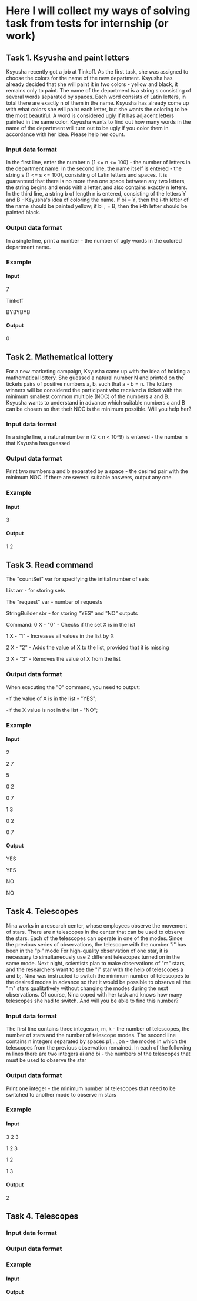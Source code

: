 # Here I will collect my ways of solving task from tests for internship (or work)

## **Task 1. Ksyusha and paint letters**
Ksyusha recently got a job at Tinkoff. As the first task, she was assigned to choose
the colors for the name of the new department. Ksyusha has already decided that she will paint it in two colors - yellow and
black, it remains only to paint.
The name of the department is a string s consisting of several words separated
by spaces. Each word consists of Latin letters, in total there are exactly n of them in the name.
Ksyusha has already come up with what colors she will paint each letter, but she wants the coloring to be
the most beautiful. A word is considered ugly if it has adjacent letters painted in
the same color.
Ksyusha wants to find out how many words in the name of the department will turn out to be ugly if you color them in
accordance with her idea. Please help her count.
### **Input data format**
In the first line, enter the number n (1 <= n <= 100) - the number of letters in the department name.
In the second line, the name itself is entered - the string s (1 <= s <= 100), consisting of Latin letters
and spaces. It is guaranteed that there is no more than one space between any two letters, the string
begins and ends with a letter, and also contains exactly n letters.
In the third line, a string b of length n is entered, consisting of the letters Y and B - Ksyusha's idea of coloring
the name. If bi = Y, then the i-th letter of the name should be painted yellow; if
bi ; = B, then the i-th letter should be painted black.
### **Output data format**
In a single line, print a number - the number of ugly words in the colored department name.
### **Example**
#### **Input**
7

Tinkoff

BYBYBYB
#### **Output**
0

## **Task 2. Mathematical lottery**
For a new marketing campaign, Ksyusha came up with the idea of holding a mathematical lottery. She
guessed a natural number N and printed on the tickets pairs of positive numbers a, b, such that
a - b = n. The lottery winners will be considered the participant who received a ticket with the minimum smallest common multiple (NOC) of the numbers a and B. Ksyusha wants to understand in advance which suitable numbers a and B can be chosen so that their NOC is the minimum possible. Will you help her?
### **Input data format**
In a single line, a natural number n (2 < n < 10^9) is entered - the number n that Ksyusha has guessed
### **Output data format** 
Print two numbers a and b separated by a space - the desired pair with the minimum NOC.
If there are several suitable answers, output any one.
### **Example**
#### **Input**
3
#### **Output**
1 2

## **Task 3. Read command**
The "countSet" var for specifying the initial number of sets

List<Integer> arr - for storing sets
  
The "request" var - number of requests
  
StringBuilder sbr - for storing "YES" and "NO" outputs
  
Command:
0 X - "0" - Сhecks if the set X is in the list
  
1 X - "1" - Increases all values in the list by X
  
2 X - "2" - Adds the value of X to the list, provided that it is missing
  
3 X - "3" - Removes the value of X from the list

### **Output data format** 
When executing the "0" command, you need to output:
  
-if the value of X is in the list - "YES";
  
-if the X value is not in the list - "NO";
### **Example**
#### **Input**
2

2 7

5

0 2

0 7

1 3

0 2

0 7
#### **Output**
YES

YES

NO

NO

## **Task 4. Telescopes**
Nina works in a research center, whose employees observe the movement of stars. There are n telescopes in the center that can be used to observe the stars. Each of the telescopes can operate in one of the modes. Since the previous series of observations, the telescope with the number "i" has been in the "pi" mode
For high-quality observation of one star, it is necessary to simultaneously use 2 different telescopes turned on in the same mode. Next night, scientists plan to make observations of "m" stars, and the researchers want to see the "i" star with the help of telescopes a and b;.
Nina was instructed to switch the minimum number of telescopes to the desired modes in advance so that it would be possible to observe all the "m" stars qualitatively without changing the modes during the next observations. Of course, Nina coped with her task and knows how many telescopes she had to switch. And will you be able to find this number?
### **Input data format**
The first line contains three integers n, m, k - the number of telescopes, the number of stars and the number of telescope modes.
The second line contains n integers separated by spaces p1,...,pn - the modes in which the telescopes from the previous observation remained.
In each of the following m lines there are two integers ai and bi - the numbers of the telescopes that must be used to observe the star
### **Output data format**
Print one integer - the minimum number of telescopes that need to be switched to another mode to observe m stars
### **Example**
#### **Input**
3 2 3

1 2 3

1 2
  
1 3

#### **Output**
2

## **Task 4. Telescopes**

### **Input data format**

### **Output data format**
### **Example**
#### **Input**

#### **Output**
